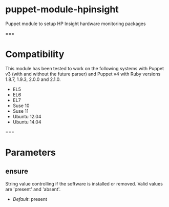 # puppet-module-hpinsight

Puppet module to setup HP Insight hardware monitoring packages

===

# Compatibility

This module has been tested to work on the following systems with Puppet v3 (with and without the future parser) and Puppet v4 with Ruby versions 1.8.7, 1.9.3, 2.0.0 and 2.1.0.

  * EL5
  * EL6
  * EL7
  * Suse 10
  * Suse 11
  * Ubuntu 12.04
  * Ubuntu 14.04

===

# Parameters

ensure
------
String value controlling if the software is installed or removed. Valid values are 'present' and 'absent'.

- *Default*: present

